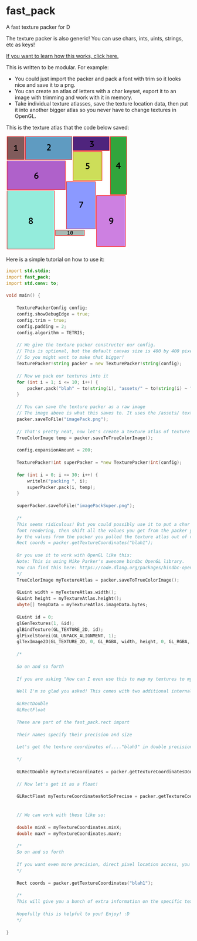 # fast_pack
 A fast texture packer for D

The texture packer is also generic! You can use chars, ints, uints, strings, etc as keys!

[If you want to learn how this works, click here.](https://github.com/jordan4ibanez/fast_pack/blob/main/HowThisWorks.md)

This is written to be modular. For example:
- You could just import the packer and pack a font with trim so it looks nice and save it to a png.
- You can create an atlas of letters with a char keyset, export it to an image with trimming and work with it in memory.
- Take individual texture atlasses, save the texture location data, then put it into another bigger atlas so you never have to change textures in OpenGL.

This is the texture atlas that the code below saved:

![Fancy texture atlas](https://raw.githubusercontent.com/jordan4ibanez/fast_pack/main/github_assets/imagePack.png)

Here is a simple tutorial on how to use it:

```d
import std.stdio;
import fast_pack;
import std.conv: to;

void main() {

    TexturePackerConfig config;
    config.showDebugEdge = true;
    config.trim = true;
    config.padding = 2;
    config.algorithm = TETRIS;

    // We give the texture packer constructer our config.
    // This is optional, but the default canvas size is 400 by 400 pixels.
    // So you might want to make that bigger!
	TexturePacker!string packer = new TexturePacker!string(config);

    // Now we pack our textures into it
    for (int i = 1; i <= 10; i++) {
        packer.pack("blah" ~ to!string(i), "assets/" ~ to!string(i) ~ ".png");
    }

    // You can save the texture packer as a raw image
    // The image above is what this saves to. It uses the /assets/ textures.
    packer.saveToFile("imagePack.png");

    // That's pretty neat, now let's create a texture atlas of texture atlases!
    TrueColorImage temp = packer.saveToTrueColorImage();

    config.expansionAmount = 200;

    TexturePacker!int superPacker = *new TexturePacker!int(config);

    for (int i = 0; i <= 30; i++) {
        writeln("packing ", i);
        superPacker.pack(i, temp);
    }

    superPacker.saveToFile("imagePackSuper.png");

    /*
    This seems ridiculous! But you could possibly use it to put a char array for
    font rendering, then shift all the values you get from the packer you put it into, 
    by the values from the packer you pulled the texture atlas out of via:
    Rect coords = packer.getTextureCoordinates("blah1");

    Or you use it to work with OpenGL like this:
    Note: This is using Mike Parker's awesome bindbc OpenGL library.
    You can find this here: https://code.dlang.org/packages/bindbc-opengl
    */
    TrueColorImage myTextureAtlas = packer.saveToTrueColorImage();

    GLuint width = myTextureAtlas.width();
    GLuint height = myTextureAtlas.height();
    ubyte[] tempData = myTextureAtlas.imageData.bytes;

    GLuint id = 0;
    glGenTextures(1, &id);
    glBindTexture(GL_TEXTURE_2D, id);
    glPixelStorei(GL_UNPACK_ALIGNMENT, 1);
    glTexImage2D(GL_TEXTURE_2D, 0, GL_RGBA, width, height, 0, GL_RGBA, GL_UNSIGNED_BYTE, tempData.ptr);

    /*

    So on and so forth

    If you are asking "How can I even use this to map my textures to my vertices??"

    Well I'm so glad you asked! This comes with two additional internal types:

    GLRectDouble
    GLRectFloat

    These are part of the fast_pack.rect import

    Their names specify their precision and size

    Let's get the texture coordinates of...."blah3" in double precision!

    */

    GLRectDouble myTextureCoordinates = packer.getTextureCoordinatesDouble("blah3");

    // Now let's get it as a float!

    GLRectFloat myTextureCoordinatesNotSoPrecise = packer.getTextureCoordinatesFloat("blah3");


    // We can work with these like so:

    double minX = myTextureCoordinates.minX;
    double maxY = myTextureCoordinates.maxY;

    /*    
    So on and so forth

    If you want even more precision, direct pixel location access, you can do this:
    */

    Rect coords = packer.getTextureCoordinates("blah1");

    /*
    This will give you a bunch of extra information on the specific texture as well

    Hopefully this is helpful to you! Enjoy! :D
    */

}
```